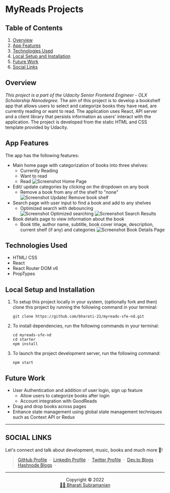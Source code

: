 # MyReads Projects

## Table of Contents
1. [Overview](#overview)
1. [App Features](#app-features)
1. [Technologies Used](#technologies-used)
1. [Local Setup and Installation](#local-setup-and-installation)
1. [Future Work](#future-work)
1. [Social Links](#social-links)

## Overview
_This project is a part of the Udacity Senior Frontend Engineer - OLX Scholarship Nanodegree._ The aim of this project is to develop a bookshelf app that allows users to select and categorize books they have read, are currently reading or want to read. The application uses React, API server and a client library that persists information as users' interact with the application. The project is developed from the static HTML and CSS template provided by Udacity.

## App Features
The app has the following features:
- Main home page with categorization of books into three shelves:
  - Currently Reading
  - Want to read
  - Read
  ![Screenshot Home Page](https://user-images.githubusercontent.com/51514137/204286712-fd1a6a39-1682-4396-8c68-5dd5b32b5dc0.png)
- Edit/ update categories by clicking on the dropdown on any book
  - Remove a book from any of the shelf to "none"
  ![Screenshot Update/ Remove book shelf](https://user-images.githubusercontent.com/51514137/204287027-a5bd8647-b2d8-46e6-aaf1-3f72ea6f6e7e.png)
- Search page with user input to find a book and add to any shelves
  - Optimized search with debouncing
  ![Screenshot Optimized searching](https://user-images.githubusercontent.com/51514137/204287228-a2913957-772e-4f65-a685-3bd93b393a08.png)
  ![Screenshot Search Results](https://user-images.githubusercontent.com/51514137/204287340-5513b1f6-7ffe-4c66-b51c-a98f9aeb07c3.png)
- Book details page to view information about the book
  - Book title, author name, subtitle, book cover image, description, current shelf (if any) and categories
  ![Screenshot Book Details Page](https://user-images.githubusercontent.com/51514137/204287567-f64754fc-d42e-4152-ad01-eda684aba00b.png)

 
## Technologies Used
- HTML/ CSS
- React
- React Router DOM v6
- PropTypes

## Local Setup and Installation
1. To setup this project locally in your system, (optionally fork and then) clone this project by running the following command in your terminal:
    ```
    git clone https://github.com/bharati-21/myreads-sfe-nd.git
    ```
1. To install dependencies, run the following commands in your terminal:
    ```
    cd myreads-sfe-nd
    cd starter
    npm install
    ```
1. To launch the project development server, run the following command:
    ```
    npm start
    ```
## Future Work
- User Authentication and addition of user login, sign up feature
  - Allow users to categorize books after login
  - Account integration with GoodReads
- Drag and drop books across pages
- Enhance state management using global state management techniques such as Context API or Redux

<hr />

## SOCIAL LINKS
Let's connect and talk about development, music, books and much more 🌠! 
> [GitHub Profile](https://github.com/bharati-21) &nbsp;&middot;&nbsp; 
> [LinkedIn Profile](https://www.linkedin.com/in/bharati-subramanian-29734b152/) &nbsp;&middot;&nbsp;
> [Twitter Profile](https://twitter.com/_bhaaratii) &nbsp;&middot;&nbsp;
> [Dev.to Blogs](https://dev.to/bharati21) &nbsp;&middot;&nbsp;
> [Hashnode Blogs](https://bharati.hashnode.dev/) &nbsp;&middot;&nbsp;

<hr />

<p align="center">Copyright &copy; 2022 
  <br />
  <a href="https://bharati-21.github.io/">👩‍💻 Bharati Subramanian</a>
</p>
